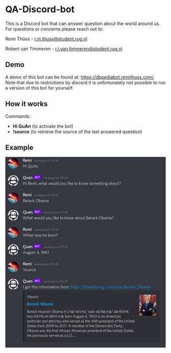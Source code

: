 # QA-Discord-bot
This is a Discord bot that can answer question about the world around us. For questions or concerns please reach out to:

Remi Thüss - r.m.thuss@student.rug.nl

Robert van Timmeren - r.j.van.timmeren@student.rug.nl

<h2>Demo</h2>

A demo of this bot can be found at: https://dbpediabot.remithuss.com/. Note that due to restrictions by discord it is unfortunately not possible to run a version of this bot for yourself.

<h2>How it works</h2>

Commands:
<ul>
  <li><b>Hi QuAn</b> (to activate the bot)</li>
  <li><b>!source</b> (to retrieve the source of the last answered question)</li>
</ul>

<h2>Example</h2>

![Image](img/example.png)
